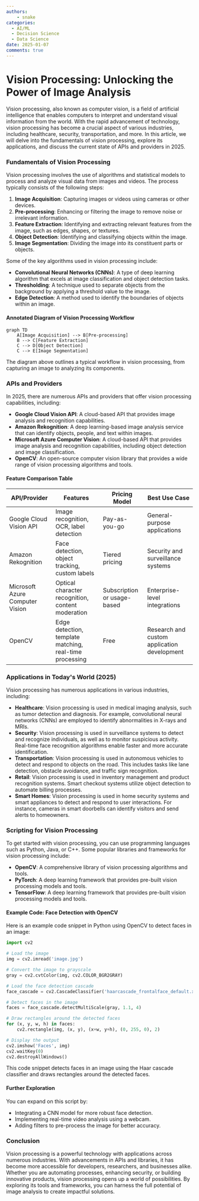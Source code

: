 ```yaml
---
authors: 
    - snake
categories:
  - AI/ML
  - Decision Science
  - Data Science
date: 2025-01-07
comments: true
---
```


# **Vision Processing: Unlocking the Power of Image Analysis**

Vision processing, also known as computer vision, is a field of artificial intelligence that enables computers to interpret and understand visual information from the world. With the rapid advancement of technology, vision processing has become a crucial aspect of various industries, including healthcare, security, transportation, and more. In this article, we will delve into the fundamentals of vision processing, explore its applications, and discuss the current state of APIs and providers in 2025.

<!-- more -->

### Fundamentals of Vision Processing

Vision processing involves the use of algorithms and statistical models to process and analyze visual data from images and videos. The process typically consists of the following steps:

1. **Image Acquisition**: Capturing images or videos using cameras or other devices.
2. **Pre-processing**: Enhancing or filtering the image to remove noise or irrelevant information.
3. **Feature Extraction**: Identifying and extracting relevant features from the image, such as edges, shapes, or textures.
4. **Object Detection**: Identifying and classifying objects within the image.
5. **Image Segmentation**: Dividing the image into its constituent parts or objects.

Some of the key algorithms used in vision processing include:

* **Convolutional Neural Networks (CNNs)**: A type of deep learning algorithm that excels at image classification and object detection tasks.
* **Thresholding**: A technique used to separate objects from the background by applying a threshold value to the image.
* **Edge Detection**: A method used to identify the boundaries of objects within an image.

#### Annotated Diagram of Vision Processing Workflow

```mermaid
graph TD
    A[Image Acquisition] --> B[Pre-processing]
    B --> C[Feature Extraction]
    C --> D[Object Detection]
    C --> E[Image Segmentation]
```

The diagram above outlines a typical workflow in vision processing, from capturing an image to analyzing its components.

### APIs and Providers

In 2025, there are numerous APIs and providers that offer vision processing capabilities, including:

* **Google Cloud Vision API**: A cloud-based API that provides image analysis and recognition capabilities.
* **Amazon Rekognition**: A deep learning-based image analysis service that can identify objects, people, and text within images.
* **Microsoft Azure Computer Vision**: A cloud-based API that provides image analysis and recognition capabilities, including object detection and image classification.
* **OpenCV**: An open-source computer vision library that provides a wide range of vision processing algorithms and tools.

#### Feature Comparison Table

| API/Provider              | Features                                         | Pricing Model        | Best Use Case                          |
|---------------------------|-------------------------------------------------|----------------------|----------------------------------------|
| Google Cloud Vision API   | Image recognition, OCR, label detection         | Pay-as-you-go        | General-purpose applications           |
| Amazon Rekognition        | Face detection, object tracking, custom labels  | Tiered pricing       | Security and surveillance systems      |
| Microsoft Azure Computer Vision | Optical character recognition, content moderation | Subscription or usage-based | Enterprise-level integrations         |
| OpenCV                    | Edge detection, template matching, real-time processing | Free                | Research and custom application development |

### Applications in Today's World (2025)

Vision processing has numerous applications in various industries, including:

* **Healthcare**: Vision processing is used in medical imaging analysis, such as tumor detection and diagnosis. For example, convolutional neural networks (CNNs) are employed to identify abnormalities in X-rays and MRIs.
* **Security**: Vision processing is used in surveillance systems to detect and recognize individuals, as well as to monitor suspicious activity. Real-time face recognition algorithms enable faster and more accurate identification.
* **Transportation**: Vision processing is used in autonomous vehicles to detect and respond to objects on the road. This includes tasks like lane detection, obstacle avoidance, and traffic sign recognition.
* **Retail**: Vision processing is used in inventory management and product recognition systems. Smart checkout systems utilize object detection to automate billing processes.
* **Smart Homes**: Vision processing is used in home security systems and smart appliances to detect and respond to user interactions. For instance, cameras in smart doorbells can identify visitors and send alerts to homeowners.

### Scripting for Vision Processing

To get started with vision processing, you can use programming languages such as Python, Java, or C++. Some popular libraries and frameworks for vision processing include:

* **OpenCV**: A comprehensive library of vision processing algorithms and tools.
* **PyTorch**: A deep learning framework that provides pre-built vision processing models and tools.
* **TensorFlow**: A deep learning framework that provides pre-built vision processing models and tools.

#### Example Code: Face Detection with OpenCV

Here is an example code snippet in Python using OpenCV to detect faces in an image:

```python
import cv2

# Load the image
img = cv2.imread('image.jpg')

# Convert the image to grayscale
gray = cv2.cvtColor(img, cv2.COLOR_BGR2GRAY)

# Load the face detection cascade
face_cascade = cv2.CascadeClassifier('haarcascade_frontalface_default.xml')

# Detect faces in the image
faces = face_cascade.detectMultiScale(gray, 1.1, 4)

# Draw rectangles around the detected faces
for (x, y, w, h) in faces:
    cv2.rectangle(img, (x, y), (x+w, y+h), (0, 255, 0), 2)

# Display the output
cv2.imshow('Faces', img)
cv2.waitKey(0)
cv2.destroyAllWindows()
```

This code snippet detects faces in an image using the Haar cascade classifier and draws rectangles around the detected faces.

#### Further Exploration

You can expand on this script by:

- Integrating a CNN model for more robust face detection.
- Implementing real-time video analysis using a webcam.
- Adding filters to pre-process the image for better accuracy.

### Conclusion

Vision processing is a powerful technology with applications across numerous industries. With advancements in APIs and libraries, it has become more accessible for developers, researchers, and businesses alike. Whether you are automating processes, enhancing security, or building innovative products, vision processing opens up a world of possibilities. By exploring its tools and frameworks, you can harness the full potential of image analysis to create impactful solutions.
